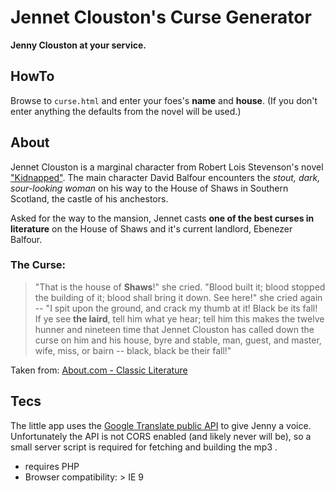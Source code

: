 Jennet Clouston's Curse Generator
=================================

**Jenny Clouston at your service.**

HowTo
-----

Browse to `curse.html` and enter your foes's **name** and **house**.  (If you don't enter anything the defaults from the novel will be used.)

About
---------

Jennet Clouston is a marginal character from Robert Lois Stevenson's novel ["Kidnapped"](http://en.wikipedia.org/wiki/Kidnapped_%28novel%29).
The main character David Balfour encounters the *stout, dark, sour-looking woman* on his way to the House of Shaws in Southern Scotland, the castle of his anchestors.

Asked for the way to the mansion, Jennet casts **one of the best curses in literature** on the House of Shaws and it's current landlord, Ebenezer Balfour.

### The Curse:

> "That is the house of **Shaws**!" she cried. "Blood built it; blood stopped the building of it; blood shall bring it down. See here!" she cried again -- "I spit upon the ground, and crack my thumb at it! Black be its fall! If ye see **the laird**, tell him what ye hear; tell him this makes the twelve hunner and nineteen time that Jennet Clouston has called down the curse on him and his house, byre and stable, man, guest, and master, wife, miss, or bairn -- black, black be their fall!"

Taken from: [About.com - Classic Literature](http://classiclit.about.com/library/bl-etexts/rlstevenson/bl-rlst-kid-2.htm)

Tecs
----

The little app uses the [Google  Translate public API](https://translate.google.com/) to give Jenny a voice. Unfortunately the  API is not CORS enabled (and  likely never will be), so a small server script is required for fetching and building the mp3 .

* requires PHP
* Browser compatibility: > IE 9
